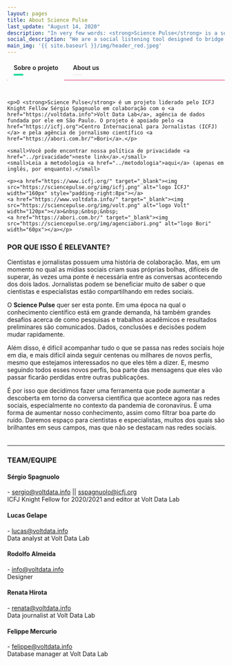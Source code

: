 ```yaml
---
layout: pages
title: About Science Pulse
last_update: "August 14, 2020"
description: "In very few words: <strong>Science Pulse</strong> is a social listening tool designed to bridge the gap between journalists and scientists within social media platforms. The main goal is to help journalists find trending scientific content."
social_description: "We are a social listening tool designed to bridge the gap between journalists and scientists on social media."
main_img: '{{ site.baseurl }}/img/header_red.jpeg'
---
```


<div class="tabset">
  <!-- Tab 1 -->
  <input type="radio" name="tabset" id="tab1" aria-controls="pt" checked>
  <label for="tab1">Sobre o projeto</label>
  <!-- Tab 2 -->
  <input type="radio" name="tabset" id="tab2" aria-controls="en">
  <label for="tab2">About us</label>

  <div class="tab-panels">
    <section id="marzen" class="tab-panel">


    <p>O <strong>Science Pulse</strong> é um projeto liderado pelo ICFJ Knight Fellow Sérgio Spagnuolo em colaboração com o <a href="https://voltdata.info">Volt Data Lab</a>, agência de dados fundada por ele em São Paulo. O projeto é apoiado pelo <a href="https://icfj.org">Centro Internacional para Jornalistas (ICFJ)</a> e pela agência de jornalismo científico <a href="https://abori.com.br/">Bori</a>.</p>

    <small>Você pode encontrar nossa política de privacidade <a href="../privacidade">neste link</a>.</small>
    <small>Leia a metodologia <a href="../metodologia">aqui</a> (apenas em inglês, por enquanto).</small>

    <p><a href="https://www.icfj.org/" target="_blank"><img src="https://sciencepulse.org/img/icfj.png" alt="logo ICFJ" width="160px" style="padding-right:8px"></a>
    <a href="https://www.voltdata.info/" target="_blank"><img src="https://sciencepulse.org/img/volt.png" alt="logo Volt" width="120px"></a>&nbsp;&nbsp;&nbsp;
    <a href="https://abori.com.br/" target="_blank"><img src="https://sciencepulse.org/img/agenciabori.png" alt="logo Bori" width="60px"></a></p>

<h3>POR QUE ISSO É RELEVANTE?</h3>
<p>Cientistas e jornalistas possuem uma história de colaboração. Mas, em um momento no qual as mídias sociais criam suas próprias bolhas, difíceis de superar, às vezes uma ponte é necessária entre as conversas acontecendo dos dois lados. Jornalistas podem se beneficiar muito de saber o que cientistas e especialistas estão compartilhando em redes sociais.</p>
<p>O <strong>Science Pulse</strong> quer ser esta ponte. Em uma época na qual o conhecimento científico está em grande demanda, há também grandes desafios acerca de como pesquisas e trabalhos acadêmicos e resultados preliminares são comunicados. Dados, conclusões e decisões podem mudar rapidamente.</p>
<p>Além disso, é difícil acompanhar tudo o que se passa nas redes sociais hoje em dia, e mais difícil ainda seguir centenas ou milhares de novos perfis, mesmo que estejamos interessados no que eles têm a dizer. E, mesmo seguindo todos esses novos perfis, boa parte das mensagens que eles vão passar ficarão perdidas entre outras publicações.</p>
<p>É por isso que decidimos fazer uma ferramenta que pode aumentar a descoberta em torno da conversa científica que acontece agora nas redes sociais, especialmente no contexto da pandemia de coronavírus. É uma forma de aumentar nosso conhecimento, assim como filtrar boa parte do ruído. Daremos espaço para cientistas e especialistas, muitos dos quais são brilhantes em seus campos, mas que não se destacam nas redes sociais. </p>


  </section>
    <section id="rauchbier" class="tab-panel">
      <p><strong>Science Pulse</strong> is a project led by ICFJ Knight Fellow Sérgio Spagnuolo in collaboration with <a href="https://voltdata.info">Volt Data Lab</a>, a data-driven news agency he founded in Sao Paulo, Brazil. It is supported by the <a href="https://icfj.org">International Center for Journalists (ICFJ)</a> and by the Brazilian science journalism agency <a href="https://abori.com.br/">Bori</a>.</p>

      <small>You can find our privacy policy and license <a href="../privacy">in this link</a>.</small>
      <small>Read about the methodology <a href="../methodology">here</a>.</small>

      <p><a href="https://www.icfj.org/" target="_blank"><img src="https://sciencepulse.org/img/icfj.png" alt="logo ICFJ" width="160px" style="padding-right:8px"></a>
      <a href="https://www.voltdata.info/" target="_blank"><img src="https://sciencepulse.org/img/volt.png" alt="logo Volt" width="120px"></a>&nbsp;&nbsp;&nbsp;
      <a href="https://abori.com.br/" target="_blank"><img src="https://sciencepulse.org/img/agenciabori.png" alt="logo Bori" width="60px"></a></p>

      <h3 id="why-is-this-relevant-">WHY IS THIS RELEVANT?</h3>
      <p>Scientists and journalists have a longstanding record of collaboration. But, as social media creates its own hard-to burst bubbles, sometimes a bridge is necessary to bring awareness about each other&#39;s conversations. Journalists can benefit a lot from knowing what scientists and experts are sharing on social media.</p>
      <p>The <strong>Science Pulse</strong> wants to be that bridge. In a time where scientific knowledge is in great demand, there are also great challenges around the way academic papers and preliminary conclusions are communicated. Data, conclusions and decisions can change fast.</p>
      <p>It is hard to keep up with all social media has to offer nowadays, and even harder to follow hundreds of new people, even if you are interested in what they have to say. And even if you do follow them, some messages will be buried amongst hundreds of other posts and trending topics.</p>
      <p>That is why we decided to make a tool to increase the discovery around the scientific conversation on social media, especially regarding the coronavirus pandemic. It is a way to increase knowledge but also leave some noise out of social media. We will give room for people that are brilliant in their fields, but might not have thousands of followers to engage.</p>
    </section>
  </div>

</div>

<hr>

### TEAM/EQUIPE

#### Sérgio Spagnuolo
[<i class="fa fa-twitter wow bounceIn" data-wow-delay=".1s"></i>](https://twitter.com/sergiospagnuolo) - [sergio@voltdata.info](mailto:sergio@voltdata.info) || [sspagnuolo@icfj.org](mailto:sspagnuolo@icfj.org)<br>
ICFJ Knight Fellow for 2020/2021 and editor at Volt Data Lab

#### Lucas Gelape
[<i class="fa fa-twitter wow bounceIn" data-wow-delay=".1s"></i>](https://twitter.com/lgelape) - [lucas@voltdata.info](mailto:lucas@voltdata.info)<br>
Data analyst at Volt Data Lab

#### Rodolfo Almeida
[<i class="fa fa-twitter wow bounceIn" data-wow-delay=".1s"></i>](https://twitter.com/rodolfoalmd) - [info@voltdata.info](mailto:info@voltdata.info)<br>
Designer

#### Renata Hirota
[<i class="fa fa-twitter wow bounceIn" data-wow-delay=".1s"></i>](https://twitter.com/renata_mh) - [renata@voltdata.info](mailto:renata@voltdata.info)<br>
Data journalist at Volt Data Lab

#### Felippe Mercurio
[<i class="fa fa-twitter wow bounceIn" data-wow-delay=".1s"></i>](https://twitter.com/ztock) - [felippe@voltdata.info](mailto:felippe@voltdata.info)<br>
Database manager at Volt Data Lab


<style>
.tabset > input[type="radio"] {
  position: absolute;
  left: -200vw;
}

.tabset .tab-panel {
  display: none;
}

.tabset > input:first-child:checked ~ .tab-panels > .tab-panel:first-child,
.tabset > input:nth-child(3):checked ~ .tab-panels > .tab-panel:nth-child(2),
.tabset > input:nth-child(5):checked ~ .tab-panels > .tab-panel:nth-child(3),
.tabset > input:nth-child(7):checked ~ .tab-panels > .tab-panel:nth-child(4),
.tabset > input:nth-child(9):checked ~ .tab-panels > .tab-panel:nth-child(5),
.tabset > input:nth-child(11):checked ~ .tab-panels > .tab-panel:nth-child(6) {
  display: block;
}

.tabset > label {
  position: relative;
  display: inline-block;
  padding: 5px 15px 20px;
  border: 0px solid transparent;
  border-bottom: 0;
  cursor: pointer;
  border-radius: 3px;
  font-weight: 600;
}

.tabset > label::after {
  content: "";
  position: absolute;
  left: 15px;
  bottom: 10px;
  width: 22px;
  height: 4px;
  background: #f4f4f4;
}

.tabset > label:hover,
.tabset > input:focus + label {
  color: #1cd999;
}

.tabset > label:hover::after,
.tabset > input:focus + label::after,
.tabset > input:checked + label::after {
  background: #1cd999;
}

.tabset > input:checked + label {
  border-color: #000;
  border-bottom: 1px solid #fff;
  margin-bottom: -1px;
}

.tab-panel {
  padding: 30px 0 5px;
  border-top: 1px solid #d91c5c;
}
</style>
